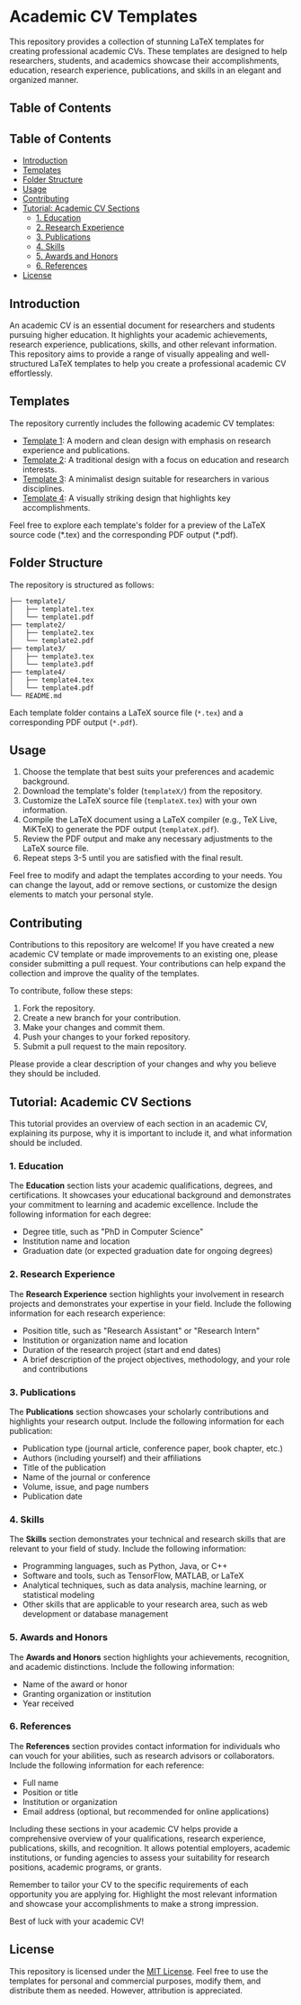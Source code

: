 
# Academic CV Templates

This repository provides a collection of stunning LaTeX templates for creating professional academic CVs. These templates are designed to help researchers, students, and academics showcase their accomplishments, education, research experience, publications, and skills in an elegant and organized manner.

## Table of Contents

## Table of Contents

- [Introduction](#introduction)
- [Templates](#templates)
- [Folder Structure](#folder-structure)
- [Usage](#usage)
- [Contributing](#contributing)
- [Tutorial: Academic CV Sections](#tutorial-academic-cv-sections)
  - [1. Education](#1-education)
  - [2. Research Experience](#2-research-experience)
  - [3. Publications](#3-publications)
  - [4. Skills](#4-skills)
  - [5. Awards and Honors](#5-awards-and-honors)
  - [6. References](#6-references)
- [License](#license)


## Introduction

An academic CV is an essential document for researchers and students pursuing higher education. It highlights your academic achievements, research experience, publications, skills, and other relevant information. This repository aims to provide a range of visually appealing and well-structured LaTeX templates to help you create a professional academic CV effortlessly.

## Templates

The repository currently includes the following academic CV templates:

- [Template 1](template1/): A modern and clean design with emphasis on research experience and publications.
- [Template 2](template2/): A traditional design with a focus on education and research interests.
- [Template 3](template3/): A minimalist design suitable for researchers in various disciplines.
- [Template 4](template4/): A visually striking design that highlights key accomplishments.

Feel free to explore each template's folder for a preview of the LaTeX source code (\*.tex) and the corresponding PDF output (\*.pdf).

## Folder Structure

The repository is structured as follows:

```
├── template1/
│   ├── template1.tex
│   └── template1.pdf
├── template2/
│   ├── template2.tex
│   └── template2.pdf
├── template3/
│   ├── template3.tex
│   └── template3.pdf
├── template4/
│   ├── template4.tex
│   └── template4.pdf
└── README.md
```

Each template folder contains a LaTeX source file (`*.tex`) and a corresponding PDF output (`*.pdf`).

## Usage

1. Choose the template that best suits your preferences and academic background.
2. Download the template's folder (`templateX/`) from the repository.
3. Customize the LaTeX source file (`templateX.tex`) with your own information.
4. Compile the LaTeX document using a LaTeX compiler (e.g., TeX Live, MiKTeX) to generate the PDF output (`templateX.pdf`).
5. Review the PDF output and make any necessary adjustments to the LaTeX source file.
6. Repeat steps 3-5 until you are satisfied with the final result.

Feel free to modify and adapt the templates according to your needs. You can change the layout, add or remove sections, or customize the design elements to match your personal style.

## Contributing

Contributions to this repository are welcome! If you have created a new academic CV template or made improvements to an existing one, please consider submitting a pull request. Your contributions can help expand the collection and improve the quality of the templates.

To contribute, follow these steps:

1. Fork the repository.
2. Create a new branch for your contribution.
3. Make your changes and commit them.
4. Push your changes to your forked repository.
5. Submit a pull request to the main repository.

Please provide a clear description of your changes and why you believe they should be included.

## Tutorial: Academic CV Sections

This tutorial provides an overview of each section in an academic CV, explaining its purpose, why it is important to include it, and what information should be included.

### 1. Education

The **Education** section lists your academic qualifications, degrees, and certifications. It showcases your educational background and demonstrates your commitment to learning and academic excellence. Include the following information for each degree:

- Degree title, such as "PhD in Computer Science"
- Institution name and location
- Graduation date (or expected graduation date for ongoing degrees)

### 2. Research Experience

The **Research Experience** section highlights your involvement in research projects and demonstrates your expertise in your field. Include the following information for each research experience:

- Position title, such as "Research Assistant" or "Research Intern"
- Institution or organization name and location
- Duration of the research project (start and end dates)
- A brief description of the project objectives, methodology, and your role and contributions

### 3. Publications

The **Publications** section showcases your scholarly contributions and highlights your research output. Include the following information for each publication:

- Publication type (journal article, conference paper, book chapter, etc.)
- Authors (including yourself) and their affiliations
- Title of the publication
- Name of the journal or conference
- Volume, issue, and page numbers
- Publication date

### 4. Skills

The **Skills** section demonstrates your technical and research skills that are relevant to your field of study. Include the following information:

- Programming languages, such as Python, Java, or C++
- Software and tools, such as TensorFlow, MATLAB, or LaTeX
- Analytical techniques, such as data analysis, machine learning, or statistical modeling
- Other skills that are applicable to your research area, such as web development or database management

### 5. Awards and Honors

The **Awards and Honors** section highlights your achievements, recognition, and academic distinctions. Include the following information:

- Name of the award or honor
- Granting organization or institution
- Year received

### 6. References

The **References** section provides contact information for individuals who can vouch for your abilities, such as research advisors or collaborators. Include the following information for each reference:

- Full name
- Position or title
- Institution or organization
- Email address (optional, but recommended for online applications)

Including these sections in your academic CV helps provide a comprehensive overview of your qualifications, research experience, publications, skills, and recognition. It allows potential employers, academic institutions, or funding agencies to assess your suitability for research positions, academic programs, or grants.

Remember to tailor your CV to the specific requirements of each opportunity you are applying for. Highlight the most relevant information and showcase your accomplishments to make a strong impression.

Best of luck with your academic CV!


## License

This repository is licensed under the [MIT License](LICENSE). Feel free to use the templates for personal and commercial purposes, modify them, and distribute them as needed. However, attribution is appreciated.
